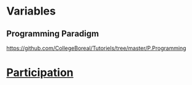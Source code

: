 # Variables

## Programming Paradigm

https://github.com/CollegeBoreal/Tutoriels/tree/master/P.Programming


# [Participation](Participation.md)



